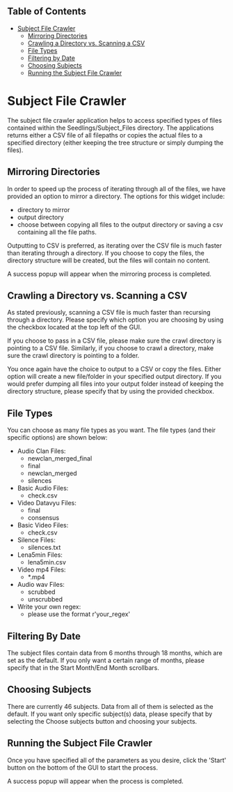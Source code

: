## Table of Contents
* [Subject File Crawler](#sfc)
  * [Mirroring Directories](#mirror)
  * [Crawling a Directory vs. Scanning a CSV](#crawlorscan)
  * [File Types](#filetypes)
  * [Filtering by Date](#date)
  * [Choosing Subjects](#subjects)
  * [Running the Subject File Crawler](#run)


# <a name="sfc"></a>Subject File Crawler

The subject file crawler application helps to access specified types of files contained within the Seedlings/Subject_Files directory.  The applications returns either a CSV file of all filepaths or copies the actual files to a specified directory (either keeping the tree structure or simply dumping the files).

## <a name="mirror"></a>Mirroring Directories 

In order to speed up the process of iterating through all of the files, we have provided an option to mirror a directory.  The options for this widget include:
* directory to mirror
* output directory
* choose between copying all files to the output directory or saving a csv containing all the file paths.

Outputting to CSV is preferred, as iterating over the CSV file is much faster than iterating through a directory.  If you choose to copy the files, the directory structure will be created, but the files will contain no content.

A success popup will appear when the mirroring process is completed.

## <a name="crawlorscan"></a>Crawling a Directory vs. Scanning a CSV

As stated previously, scanning a CSV file is much faster than recursing through a directory.  Please specify which option you are choosing by using the checkbox located at the top left of the GUI.

If you choose to pass in a CSV file, please make sure the crawl directory is pointing to a CSV file.  Similarly, if you choose to crawl a directory, make sure the crawl directory is pointing to a folder.

You once again have the choice to output to a CSV or copy the files.  Either option will create a new file/folder in your specified output directory.  If you would prefer dumping all files into your output folder instead of keeping the directory structure, please specify that by using the provided checkbox.

## <a name="filetypes"></a>File Types

You can choose as many file types as you want.  The file types (and their specific options) are shown below:

* Audio Clan Files:
    * newclan_merged_final
    * final
    * newclan_merged
    * silences
* Basic Audio Files:
    * check.csv 
* Video Datavyu Files:
    * final
    * consensus
* Basic Video Files:
    * check.csv
* Silence Files:
    * silences.txt
* Lena5min Files:
    * lena5min.csv
* Video mp4 Files:
    * *.mp4
* Audio wav Files:
    * scrubbed
    * unscrubbed
* Write your own regex:
    * please use the format r'your_regex'

## <a name="date"></a>Filtering By Date

The subject files contain data from 6 months through 18 months, which are set as the default.  If you only want a certain range of months, please specify that in the Start Month/End Month scrollbars.

## <a name="subjects"></a>Choosing Subjects

There are currently 46 subjects.  Data from all of them is selected as the default.  If you want only specific subject(s) data, please specify that by selecting the Choose subjects button and choosing your subjects.

## <a name="run"></a> Running the Subject File Crawler

Once you have specified all of the parameters as you desire, click the 'Start' button on the bottom of the GUI to start the process.  

A success popup will appear when the process is completed.
